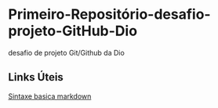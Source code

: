 # Primeiro-Repositório-desafio-projeto-GitHub-Dio
desafio de projeto Git/Github da Dio

## Links Úteis 
[Sintaxe basica markdown](https://www.markdownguide.org/basic-syntax/)
